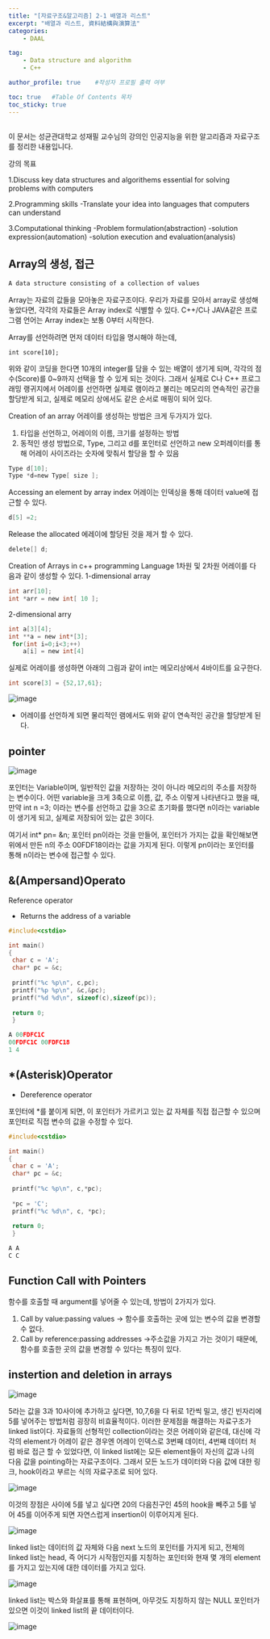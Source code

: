 ```yaml
---
title: "[자료구조&알고리즘] 2-1 배열과 리스트"
excerpt: "배열과 리스트, 資料結構與演算法"
categories:
    - DAAL

tag:
    - Data structure and algorithm
    - C++

author_profile: true    #작성자 프로필 출력 여부

toc: true   #Table Of Contents 목차 
toc_sticky: true
---
```


##
이 문서는 성균관대학교 성재필 교수님의 강의인 인공지능을 위한 알고리즘과 자료구조를 정리한 내용입니다.

강의 목표 

1.Discuss key data structures and algorithems essential for solving problems with computers

2.Programming skills
 -Translate your idea into languages that computers can understand
 
3.Computational thinking
 -Problem formulation(abstraction)
 -solution expression(automation)
 -solution execution and evaluation(analysis)

## Array의 생성, 접근

```c
A data structure consisting of a collection of values
```

Array는 자료의 값들을 모아놓은 자료구조이다. 우리가 자료를 모아서 array로 생성해놓았다면, 각각의 자료들은 Array index로 식별할 수 있다.
C++/C나 JAVA같은 프로그램 언어는 Array index는 보통 0부터 시작한다.

Array를 선언하려면 먼저 데이터 타입을 명시해야 하는데, 

```
int score[10];
```

위와 같이 코딩을 한다면 10개의 integer를 담을 수 있는 배열이 생기게 되며, 각각의 점수(Score)를 0~9까지 선택을 할 수 있게 되는 것이다.
그래서 실제로 C나 C++ 프로그래밍 랭귀지에서 어레이를 선언하면 실제로 램이라고 불리는 메모리의 연속적인 공간을 할당받게 되고, 실제로 메모리 상에서도 같은 순서로 매핑이 되어 있다.

Creation of an array
어레이를 생성하는 방법은 크게 두가지가 있다.

1. 타입을 선언하고, 어레이의 이름, 크기를 설정하는 방법
2. 동적인 생성 방법으로, Type, 그리고 d를 포인터로 선언하고 new 오퍼레이터를 통해 어레이 사이즈라는 숫자에 맞춰서 할당을 할 수 있음

```c
Type d[10];
Type *d=new Type[ size ];
```

Accessing an element by array index
어레이는 인덱싱을 통해 데이터 value에 접근할 수 있다.

```c
d[5] =2;
```

Release the allocated
에레이에 할당된 것을 제거 할 수 있다.

```c
delete[] d;
```

Creation of Arrays in c++ programming Language
1차원 및 2차원 어레이를 다음과 같이 생성할 수 있다.
1-dimensional array

```c
int arr[10];
int *arr = new int[ 10 ];
```
2-dimensional arry

```c
int a[3][4];
int **a = new int*[3];
 for(int i=0;i<3;++)
    a[i] = new int[4]
```

실제로 어레이를 생성하면 아래의 그림과 같이 int는 메모리상에서 4바이트를 요구한다. 

```C
int score[3] = {52,17,61};
```

![image](https://user-images.githubusercontent.com/81638919/136688619-80b699dd-773e-48d4-ad16-b3f3ba7b3662.png)

* 어레이를 선언하게 되면 물리적인 램에서도 위와 같이 연속적인 공간을 할당받게 된다.

## pointer

![image](https://user-images.githubusercontent.com/81638919/136688765-c2bb6161-6ab2-4630-b300-77623b7e9aa6.png)

포인터는 Variable이며, 일반적인 값을 저장하는 것이 아니라 메모리의 주소를 저장하는 변수이다.
어떤 variable을 크게 3축으로 이름, 값, 주소 이렇게 나타낸다고 했을 때, 만약 int n =3; 이라는 변수를 선언하고 값을 3으로 초기화를 했다면 n이라는 variable이 생기게 되고, 실제로 저장되어 있는 값은 3이다. 

여기서 int* pn= &n; 포인터 pn이라는 것을 만들어, 포인터가 가지는 값을 확인해보면 위에서 만든 n의 주소 00FDF18이라는 값을 가지게 된다.
이렇게 pn이라는 포인터를 통해 n이라는 변수에 접근할 수 있다. 

## &(Ampersand)Operato

Reference operator
 - Returns the address of a variable
 
```c
#include<cstdio>

int main()
{
 char c = 'A';
 char* pc = &c;
 
 printf("%c %p\n", c,pc);
 printf("%p %p\n", &c,&pc);
 printf("%d %d\n", sizeof(c),sizeof(pc));
 
 return 0;
 }
 ```
 
 ```c
 A 00FDFC1C
 00FDFC1C 00FDFC18
 1 4
 ```
 
## *(Asterisk)Operator
- Dereference operator

포인터에 *를 붙이게 되면, 이 포인터가 가르키고 있는 값 자체를 직접 접근할 수 있으며 포인터로 직접 변수의 값을 수정할 수 있다.

```c
#include<cstdio>

int main()
{
 char c = 'A';
 char* pc = &c;
 
 printf("%c %p\n", c,*pc);
 
 *pc = 'C';
 printf("%c %d\n", c, *pc);
 
 return 0;
 }

```
```c
A A
C C
```

## Function Call with Pointers

함수를 호출할 때 argument를 넣어줄 수 있는데, 방법이 2가지가 있다.

1. Call by value:passing values -> 함수를 호출하는 곳에 있는 변수의 값을 변경할 수 없다.
2. Call by reference:passing addresses ->주소값을 가지고 가는 것이기 때문에, 함수를 호출한 곳의 값을 변경할 수 있다는 특징이 있다.

## instertion and deletion in arrays
![image](https://user-images.githubusercontent.com/81638919/136689480-10b1f866-1203-4170-9a46-1907f9e5f383.png)

5라는 값을 3과 10사이에 추가하고 싶다면, 10,7,6을 다 뒤로 1칸씩 밀고, 생긴 빈자리에 5를 넣어주는 방법처럼 굉장히 비효율적이다.
이러한 문제점을 해결하는 자료구조가 linked list이다. 자료들의 선형적인 collection이라는 것은 어레이와 같은데, 대신에 각각의 element가 어레이 같은 경우엔 어레이 인덱스로 3번째 데이터, 4번째 데이터 처럼 바로 접근 할 수 있었다면, 이 linked list에는 모든 element들이 자신의 값과 나의 다음 값을 pointing하는 자료구조이다. 그래서 모든 노드가 데이터와 다음 값에 대한 링크, hook이라고 부르는 식의 자료구조로 되어 있다.

![image](https://user-images.githubusercontent.com/81638919/136689811-1fcc4f4b-ec60-4677-b504-79d7774f1e1d.png)

이것의 장점은 사이에 5를 넣고 싶다면 20의 다음친구인 45의 hook을 빼주고 5를 넣어 45를 이어주게 되면 자연스럽게 insertion이 이루어지게 된다.

![image](https://user-images.githubusercontent.com/81638919/136689791-735d8e90-7ef3-43d5-9c72-660709fe89b3.png)

linked list는 데이터의 값 자체와 다음 next 노드의 포인터를 가지게 되고, 전체의 linked list는 head, 즉 어디가 시작점인지를 지칭하는 포인터와 현재 몇 개의 element를 가지고 있는지에 대한 데이터를 가지고 있다.

![image](https://user-images.githubusercontent.com/81638919/136689873-1ecc84c4-75ef-402f-94b7-679a7ad1951a.png)

linked list는 박스와 화살표를 통해 표현하며, 아무것도 지칭하지 않는 NULL 포인터가 있으면 이것이 linked list의 끝 데이터이다.

![image](https://user-images.githubusercontent.com/81638919/136689904-ea04b5df-f975-4083-8fe5-c274386403b5.png)

